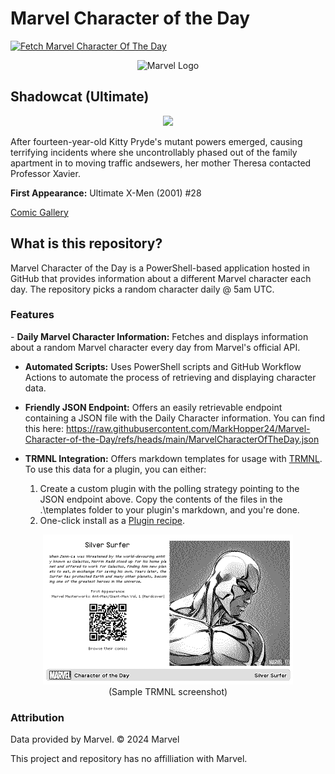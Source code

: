 # Marvel Character of the Day
  [![Fetch Marvel Character Of The Day](https://github.com/MarkHopper24/Marvel-Character-of-the-Day/actions/workflows/MarvelCharacterOTDFetcher.yml/badge.svg)](https://github.com/MarkHopper24/Marvel-Character-of-the-Day/actions/workflows/MarvelCharacterOTDFetcher.yml)
<p align="center">
<img src="https://logos-world.net/wp-content/uploads/2020/12/Marvel-Entertainment-Logo.png" alt="Marvel Logo" width="350" height="auto">
</p>

## Shadowcat (Ultimate)
<p align="center">
<img src="http://i.annihil.us/u/prod/marvel/i/mg/9/00/4c0033d9d26de.jpg" width="600" height="auto"/>
</p>

After fourteen-year-old Kitty Pryde's mutant powers emerged, causing terrifying incidents where she uncontrollably phased out of the family apartment in to moving traffic andsewers, her mother Theresa contacted Professor Xavier.

**First Appearance:** Ultimate X-Men (2001) #28

[Comic Gallery](http://marvel.com/comics/characters/1010974/shadowcat_ultimate?utm_campaign=apiRef&utm_source=335f42edabc428513a94604c747fda4a)

<h2>What is this repository?</h2>
Marvel Character of the Day is a PowerShell-based application hosted in GitHub that provides information about a different Marvel character each day. The repository picks a random character daily @ 5am UTC.

<h3>Features</h3>
- <b>Daily Marvel Character Information:</b> Fetches and displays information about a random Marvel character every day from Marvel's official API.

- <b>Automated Scripts:</b> Uses PowerShell scripts and GitHub Workflow Actions to automate the process of retrieving and displaying character data.
  
- <b>Friendly JSON Endpoint:</b> Offers an easily retrievable endpoint containing a JSON file with the Daily Character information. You can find this here: https://raw.githubusercontent.com/MarkHopper24/Marvel-Character-of-the-Day/refs/heads/main/MarvelCharacterOfTheDay.json
  
- <b>TRMNL Integration:</b> Offers markdown templates for usage with [TRMNL](https://usetrmnl.com). To use this data for a plugin, you can either:
    1. Create a custom plugin with the polling strategy pointing to the JSON endpoint above. Copy the contents of the files in the .\templates folder to your plugin's markdown, and you're done.
    2. One-click install as a [Plugin recipe](https://help.usetrmnl.com/en/articles/10122094-plugin-recipes).
<p align="center">
<img src="https://raw.githubusercontent.com/MarkHopper24/Marvel-Character-of-the-Day/refs/heads/main/templates/trmnlPluginScreenshot.jpg" width="400" height="auto"/><br>
(Sample TRMNL screenshot)
</p>

<h3>Attribution</h3>
Data provided by Marvel. © 2024 Marvel

This project and repository has no affilliation with Marvel.
